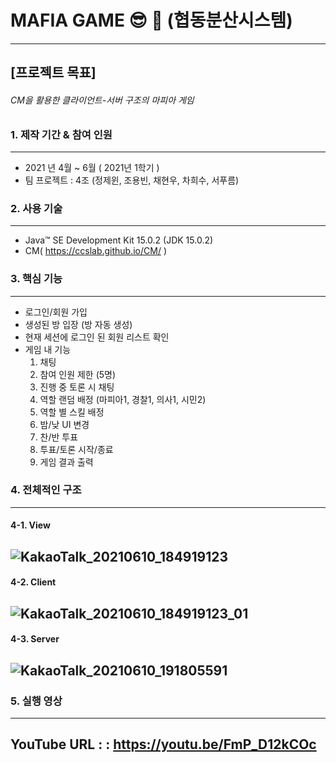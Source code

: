 # MAFIA GAME  :sunglasses: :gun:  (협동분산시스템)
--------
## [프로젝트 목표]
###### CM을 활용한 클라이언트-서버 구조의 마피아 게임


### 1. 제작 기간 & 참여 인원
--------
- 2021 년 4월  ~ 6월  ( 2021년 1학기 )
- 팀 프로젝트 : 4조 (정제윈, 조용빈, 채현우, 차희수, 서푸름)



### 2. 사용 기술
-----
- Java™ SE Development Kit 15.0.2 (JDK 15.0.2)
- CM( https://ccslab.github.io/CM/ )


### 3. 핵심 기능
------
- 로그인/회원 가입
- 생성된 방 입장 (방 자동 생성)
- 현재 세션에 로그인 된 회원 리스트 확인
- 게임 내 기능 
    1. 채팅
    2. 참여 인원 제한 (5명)
    3. 진행 중 토론 시 채팅
    4. 역할 랜덤 배정 (마피아1, 경찰1, 의사1, 시민2)
    5. 역할 별 스킬 배정
    6. 밤/낮 UI 변경
    7. 찬/반 투표 
    8. 투표/토론 시작/종료
    9. 게임 결과 출력 


### 4. 전체적인 구조 

-------
#### 4-1. View 
![KakaoTalk_20210610_184919123](https://user-images.githubusercontent.com/33275130/124921089-019dba00-e033-11eb-8a2f-588af47f8572.jpg)
-------
#### 4-2. Client
![KakaoTalk_20210610_184919123_01](https://user-images.githubusercontent.com/33275130/124921186-19753e00-e033-11eb-8964-4daef61fc0f2.jpg)
-------
#### 4-3. Server
![KakaoTalk_20210610_191805591](https://user-images.githubusercontent.com/33275130/124921142-0f533f80-e033-11eb-93d2-fdfd34521239.jpg)
-------
### 5. 실행 영상 
------
## YouTube URL : : https://youtu.be/FmP_D12kCOc
